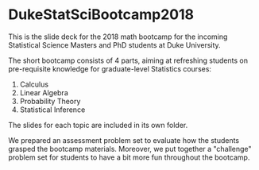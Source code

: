 # DukeStatSciBootcamp2018
This is the slide deck for the 2018 math bootcamp for the incoming Statistical Science Masters and PhD students at Duke University. 

The short bootcamp consists of 4 parts, aiming at refreshing students on pre-requisite knowledge for graduate-level Statistics courses:
1. Calculus 
2. Linear Algebra
3. Probability Theory
4. Statistical Inference

The slides for each topic are included in its own folder. 

We prepared an assessment problem set to evaluate how the students grasped the bootcamp materials. Moreover, we put together a "challenge" problem set for 
students to have a bit more fun throughout the bootcamp. 
